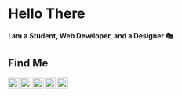 # Hello There

**I am a Student, Web Developer, and a Designer 🎭**

## Find Me

[<img title="Portfolio" align="left" alt="portfolio" width="22px" src="https://www.svgrepo.com/show/298710/world-wide.svg" />][portfolio]
[<img title="LinkedIn" align="left" alt="LinkedIn" width="22px" src="https://www.svgrepo.com/show/157006/linkedin.svg" />][linkedin]
[<img title="Medium" align="left" alt="Medium" width="22px" src="https://www.svgrepo.com/show/354055/medium.svg" />][medium]
[<img title="Twitter" align="left" alt="Twitter" width="22px" src="https://www.svgrepo.com/show/20626/twitter.svg" />][twitter]
[<img title="Dribbble" align="left" alt="Dribbble" width="22px" src="https://www.svgrepo.com/show/299474/dribbble.svg" />][dribbble]

[portfolio]: https://saiduriad.web.app/
[twitter]: https://twitter.com/RiadSaidur
[medium]: https://riadsaidur.medium.com/
[dribbble]: https://dribbble.com/RiadSaidur
[linkedin]: https://www.linkedin.com/in/riadsaidur/